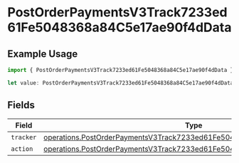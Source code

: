 # PostOrderPaymentsV3Track7233ed61Fe5048368a84C5e17ae90f4dData

## Example Usage

```typescript
import { PostOrderPaymentsV3Track7233ed61Fe5048368a84C5e17ae90f4dData } from "@dhaba/safepay-ts/models/operations";

let value: PostOrderPaymentsV3Track7233ed61Fe5048368a84C5e17ae90f4dData = {};
```

## Fields

| Field                                                                                                                                                                    | Type                                                                                                                                                                     | Required                                                                                                                                                                 | Description                                                                                                                                                              |
| ------------------------------------------------------------------------------------------------------------------------------------------------------------------------ | ------------------------------------------------------------------------------------------------------------------------------------------------------------------------ | ------------------------------------------------------------------------------------------------------------------------------------------------------------------------ | ------------------------------------------------------------------------------------------------------------------------------------------------------------------------ |
| `tracker`                                                                                                                                                                | [operations.PostOrderPaymentsV3Track7233ed61Fe5048368a84C5e17ae90f4dTracker](../../models/operations/postorderpaymentsv3track7233ed61fe5048368a84c5e17ae90f4dtracker.md) | :heavy_minus_sign:                                                                                                                                                       | N/A                                                                                                                                                                      |
| `action`                                                                                                                                                                 | [operations.PostOrderPaymentsV3Track7233ed61Fe5048368a84C5e17ae90f4dAction](../../models/operations/postorderpaymentsv3track7233ed61fe5048368a84c5e17ae90f4daction.md)   | :heavy_minus_sign:                                                                                                                                                       | N/A                                                                                                                                                                      |